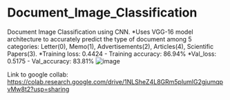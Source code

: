 # Document_Image_Classification
Document Image Classification using CNN.
*Uses VGG-16 model architecture to accurately predict the type of document among 5 categories: Letter(0), Memo(1), Advertisements(2), Articles(4), Scientific Papers(3).
*Training loss: 0.4424 - Training accuracy: 86.94%
*Val_loss: 0.5175 - Val_accuracy: 83.81%
 ![image](https://github.com/kiranneupane11/Document_Image_Classification/assets/56816182/f7ea53f8-00ca-4e2c-a6c3-bfe461ff685c)

      
Link to google collab: https://colab.research.google.com/drive/1NLSheZ4L8GRm5plumlG2gjumqpvMw8t2?usp=sharing
